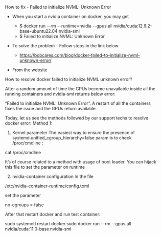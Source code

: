 How to fix - Failed to initialize NVML: Unknown Error

- When you start a nvidia container on docker, you may get
    - $ docker run --rm --runtime=nvidia --gpus all nvidia/cuda:12.6.2-base-ubuntu22.04   nvidia-smi
    - $ Failed to initialize NVML: Unknown Error

- To solve the problem - Follow steps in the link below 
    - https://bobcares.com/blog/docker-failed-to-initialize-nvml-unknown-error/ 

- From the website

How to resolve docker failed to initialize NVML unknown error?

After a random amount of time the GPUs become unavailable inside all the running containers and nvidia-smi returns below error:

“Failed to initialize NVML: Unknown Error”. A restart of all the containers fixes the issue and the GPUs return available.

Today, let us see the methods followed by our support techs to resolve docker error:
Method 1:

1) Kernel parameter
The easiest way to ensure the presence of systemd.unified_cgroup_hierarchy=false param is to check /proc/cmdline :

cat /proc/cmdline

It’s of course related to a method with usage of boot loader. You can hijack this file to set the parameter on runtime

2) nvidia-container configuration
In the file

/etc/nvidia-container-runtime/config.toml

set the parameter

no-cgroups = false

After that restart docker and run test container:

sudo systemctl restart docker
sudo docker run --rm --gpus all nvidia/cuda:11.0-base nvidia-smi
